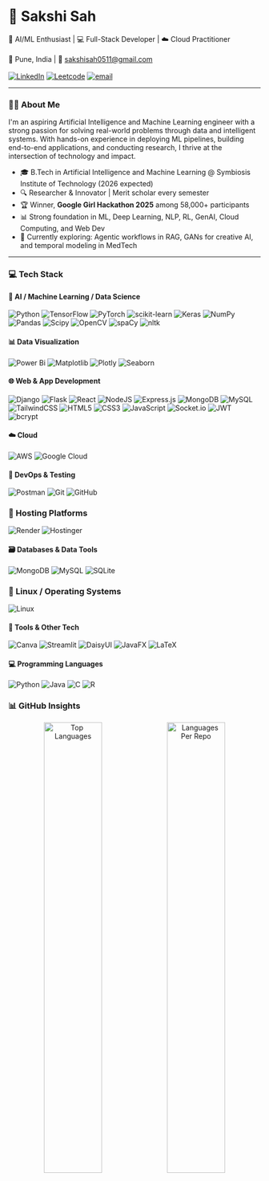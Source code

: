 # 💫 Sakshi Sah

🚀 AI/ML Enthusiast | 💻 Full-Stack Developer | ☁️ Cloud Practitioner  <br><br>
📍 Pune, India | 📧 sakshisah0511@gmail.com  <br><br>
[![LinkedIn](https://img.shields.io/badge/LinkedIn-%230077B5.svg?logo=linkedin&logoColor=white)](https://linkedin.com/in/sakshisah) [![Leetcode](https://img.shields.io/badge/Leetcode-%23000000.svg?logo=Leetcode&logoColor=white)](https://leetcode.com/u/sakshisah/) [![email](https://img.shields.io/badge/Email-D14836?logo=gmail&logoColor=white)](mailto:sakshisah0511@gmail.com) <br>

---

### 👩‍💻 About Me

I'm an aspiring Artificial Intelligence and Machine Learning engineer with a strong passion for solving real-world problems through data and intelligent systems. With hands-on experience in deploying ML pipelines, building end-to-end applications, and conducting research, I thrive at the intersection of technology and impact.

- 🎓 B.Tech in Artificial Intelligence and Machine Learning @ Symbiosis Institute of Technology (2026 expected)
- 🔍 Researcher & Innovator | Merit scholar every semester
- 🏆 Winner, **Google Girl Hackathon 2025** among 58,000+ participants
- 📊 Strong foundation in ML, Deep Learning, NLP, RL, GenAI, Cloud Computing, and Web Dev
- 🌱 Currently exploring: Agentic workflows in RAG, GANs for creative AI, and temporal modeling in MedTech

---

### 💻 Tech Stack

#### 🧠 AI / Machine Learning / Data Science
![Python](https://img.shields.io/badge/python-3670A0?style=for-the-badge&logo=python&logoColor=ffdd54)
![TensorFlow](https://img.shields.io/badge/TensorFlow-%23FF6F00.svg?style=for-the-badge&logo=TensorFlow&logoColor=white)
![PyTorch](https://img.shields.io/badge/PyTorch-%23EE4C2C.svg?style=for-the-badge&logo=PyTorch&logoColor=white)
![scikit-learn](https://img.shields.io/badge/scikit--learn-%23F7931E.svg?style=for-the-badge&logo=scikit-learn&logoColor=white)
![Keras](https://img.shields.io/badge/Keras-%23D00000.svg?style=for-the-badge&logo=Keras&logoColor=white)
![NumPy](https://img.shields.io/badge/numpy-%23013243.svg?style=for-the-badge&logo=numpy&logoColor=white)
![Pandas](https://img.shields.io/badge/pandas-%23150458.svg?style=for-the-badge&logo=pandas&logoColor=white)
![Scipy](https://img.shields.io/badge/SciPy-%230C55A5.svg?style=for-the-badge&logo=scipy&logoColor=white)
![OpenCV](https://img.shields.io/badge/opencv-%23white.svg?style=for-the-badge&logo=opencv&logoColor=white)
![spaCy](https://img.shields.io/badge/spaCy-%230068B8.svg?style=for-the-badge&logo=spacy&logoColor=white)
![nltk](https://img.shields.io/badge/nltk-%23C7A938.svg?style=for-the-badge&logo=nltk&logoColor=white)

#### 📊 Data Visualization
![Power Bi](https://img.shields.io/badge/power_bi-F2C811?style=for-the-badge&logo=powerbi&logoColor=black)
![Matplotlib](https://img.shields.io/badge/Matplotlib-%23ffffff.svg?style=for-the-badge&logo=Matplotlib&logoColor=black)
![Plotly](https://img.shields.io/badge/Plotly-%233F4F75.svg?style=for-the-badge&logo=plotly&logoColor=white)
![Seaborn](https://img.shields.io/badge/Seaborn-3776AB?style=for-the-badge&logo=seaborn&logoColor=white)

#### 🌐 Web & App Development
![Django](https://img.shields.io/badge/django-%23092E20.svg?style=for-the-badge&logo=django&logoColor=white)
![Flask](https://img.shields.io/badge/flask-%23000.svg?style=for-the-badge&logo=flask&logoColor=white)
![React](https://img.shields.io/badge/react-%2320232a.svg?style=for-the-badge&logo=react&logoColor=%2361DAFB)
![NodeJS](https://img.shields.io/badge/node.js-6DA55F?style=for-the-badge&logo=node.js&logoColor=white)
![Express.js](https://img.shields.io/badge/express.js-%23404d59.svg?style=for-the-badge&logo=express&logoColor=%2361DAFB)
![MongoDB](https://img.shields.io/badge/MongoDB-%234ea94b.svg?style=for-the-badge&logo=mongodb&logoColor=white)
![MySQL](https://img.shields.io/badge/mysql-4479A1.svg?style=for-the-badge&logo=mysql&logoColor=white)
![TailwindCSS](https://img.shields.io/badge/tailwindcss-%2338B2AC.svg?style=for-the-badge&logo=tailwind-css&logoColor=white)
![HTML5](https://img.shields.io/badge/html5-%23E34F26.svg?style=for-the-badge&logo=html5&logoColor=white)
![CSS3](https://img.shields.io/badge/css3-%231572B6.svg?style=for-the-badge&logo=css3&logoColor=white)
![JavaScript](https://img.shields.io/badge/javascript-%23323330.svg?style=for-the-badge&logo=javascript&logoColor=%23F7DF1E)
![Socket.io](https://img.shields.io/badge/Socket.io-black?style=for-the-badge&logo=socket.io&badgeColor=010101)
![JWT](https://img.shields.io/badge/JWT-black?style=for-the-badge&logo=JSON%20web%20tokens)
![bcrypt](https://img.shields.io/badge/bcrypt-%2300BC8C.svg?style=for-the-badge&logoColor=white)

#### ☁️ Cloud 
![AWS](https://img.shields.io/badge/AWS-%23FF9900.svg?style=for-the-badge&logo=amazon-aws&logoColor=white)
![Google Cloud](https://img.shields.io/badge/GoogleCloud-%234285F4.svg?style=for-the-badge&logo=google-cloud&logoColor=white)

#### 🧪 DevOps & Testing
![Postman](https://img.shields.io/badge/Postman-FF6C37?style=for-the-badge&logo=postman&logoColor=white)
![Git](https://img.shields.io/badge/git-%23F05033.svg?style=for-the-badge&logo=git&logoColor=white)
![GitHub](https://img.shields.io/badge/github-%23121011.svg?style=for-the-badge&logo=github&logoColor=white)

### 🚀 Hosting Platforms
![Render](https://img.shields.io/badge/Render-000000?style=for-the-badge&logo=render&logoColor=white)
![Hostinger](https://img.shields.io/badge/Hostinger-673de6?style=for-the-badge&logo=hostinger&logoColor=white)

#### 🗃️ Databases & Data Tools
![MongoDB](https://img.shields.io/badge/MongoDB-%234ea94b.svg?style=for-the-badge&logo=mongodb&logoColor=white)
![MySQL](https://img.shields.io/badge/mysql-4479A1.svg?style=for-the-badge&logo=mysql&logoColor=white)
![SQLite](https://img.shields.io/badge/sqlite-%2307405e.svg?style=for-the-badge&logo=sqlite&logoColor=white)

### 🐧 Linux / Operating Systems
![Linux](https://img.shields.io/badge/Linux-FCC624?style=for-the-badge&logo=linux&logoColor=black)

#### 🧰 Tools & Other Tech
![Canva](https://img.shields.io/badge/Canva-%2300C4CC.svg?style=for-the-badge&logo=Canva&logoColor=white)
![Streamlit](https://img.shields.io/badge/Streamlit-%23FE4B4B.svg?style=for-the-badge&logo=streamlit&logoColor=white)
![DaisyUI](https://img.shields.io/badge/daisyui-5A0EF8?style=for-the-badge&logo=daisyui&logoColor=white)
![JavaFX](https://img.shields.io/badge/javafx-%23FF0000.svg?style=for-the-badge&logo=javafx&logoColor=white)
![LaTeX](https://img.shields.io/badge/latex-%23008080.svg?style=for-the-badge&logo=latex&logoColor=white)

#### 💻 Programming Languages
![Python](https://img.shields.io/badge/python-3670A0?style=for-the-badge&logo=python&logoColor=ffdd54)
![Java](https://img.shields.io/badge/java-%23ED8B00.svg?style=for-the-badge&logo=openjdk&logoColor=white)
![C](https://img.shields.io/badge/c-%2300599C.svg?style=for-the-badge&logo=c&logoColor=white)
![R](https://img.shields.io/badge/r-%23276DC3.svg?style=for-the-badge&logo=r&logoColor=white)

### 📊 GitHub Insights
<p align="center">
  <img src="https://github-readme-stats.vercel.app/api/top-langs/?username=vins2534&layout=compact&theme=github_dark&hide_border=true" width="48%" alt="Top Languages"/>
  <img src="https://github-profile-summary-cards.vercel.app/api/cards/repos-per-language?username=vins2534&theme=github_dark" width="48%" alt="Languages Per Repo"/>
</p>

